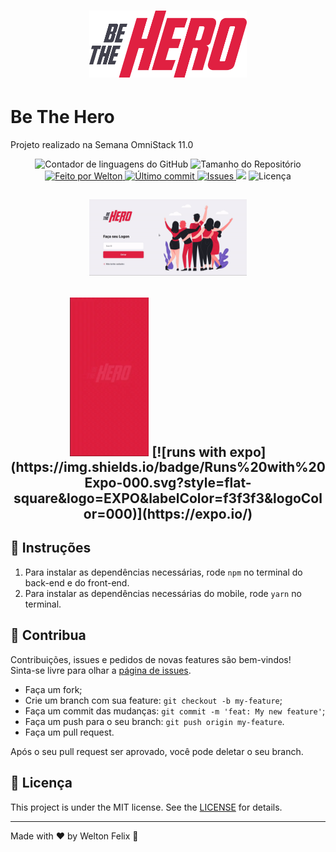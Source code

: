 <h1 align="center">
  <a target="blank" href="https://bethehero-frontend.netlify.com/">
    <img alt="BeTheHero" title="Acesse o site" src="./logo.svg" width="50%" />
  </a>
</h1>

# Be The Hero
Projeto realizado na Semana OmniStack 11.0


<p align="center">
  <img alt="Contador de linguagens do GitHub" src="https://img.shields.io/github/languages/count/weltonfelix/omnistack11?color=%2304D361">

  <img alt="Tamanho do Repositório" src="https://img.shields.io/github/repo-size/weltonfelix/omnistack11">
	
  <a href="https://www.github.com/weltonfelix">
    <img alt="Feito por Welton" src="https://img.shields.io/badge/Feito%20por-Welton-%2304D361">
  </a>

  <a href="https://github.com/welton/omnistack11/commits/master">
    <img alt="Último commit" src="https://img.shields.io/github/last-commit/weltonfelix/omnistack11">
  </a>

  <a href="https://github.com/weltonfelix/omnistack11/issues">
    <img alt="Issues" src="https://img.shields.io/github/issues/weltonfelix/omnistack11">
  </a>
<a aria-label="Completo">
    <img src="https://img.shields.io/badge/OmniStack-done-green?logo=data:image/png;base64,iVBORw0KGgoAAAANSUhEUgAAABAAAAAQCAMAAAAoLQ9TAAAALVBMVEVHcExxWsF0XMJzXMJxWcFsUsD///9jRrzY0u6Xh9Gsn9n39fyMecy0qd2bjNJWBT0WAAAABHRSTlMA2Do606wF2QAAAGlJREFUGJVdj1cWwCAIBLEsRU3uf9xobDH8+GZwUYi8i6ucJwrxKE+7D0G9Q4vlYqtmCSjndr4CgCgzlyFgfKfKCVO0LrPKjmiqMxGXkJwNnXskqWG+1oSM+BSwD8f29YLNjvx/OQrn+g99oQSoNmt3PgAAAABJRU5ErkJggg=="></img>
  </a>
  <img alt="Licença" src="https://img.shields.io/badge/license-MIT-brightgreen">
</p>

<h2 align='center'>
      <img title="Front-end"  alt="front-end" src="./gif-front-end.gif" width="50%">
</h2>      
<h2 align='center'>
      <img title="Mobile" alt="mobile" src="./gif-mobile.gif" width="25%">
	[![runs with expo](https://img.shields.io/badge/Runs%20with%20Expo-000.svg?style=flat-square&logo=EXPO&labelColor=f3f3f3&logoColor=000)](https://expo.io/)
</h2>

## :notebook: Instruções
  1. Para instalar as dependências necessárias, rode `npm` no terminal do back-end e do front-end.
  2. Para instalar as dependências necessárias do mobile, rode `yarn` no terminal.

## 🤝 Contribua
Contribuições, issues e pedidos de novas features são bem-vindos!<br />Sinta-se livre para olhar a [página de issues](https://github.com/weltonfelix/omnistack11/issues).
- Faça um fork;
- Crie um branch com sua feature: `git checkout -b my-feature`;
- Faça um commit das mudanças: `git commit -m 'feat: My new feature'`;
- Faça um push para o seu branch: `git push origin my-feature`.
- Faça um pull request.

Após o seu pull request ser aprovado, você pode deletar o seu branch.

## :memo: Licença

This project is under the MIT license. See the [LICENSE](LICENSE.md) for details.

---

Made with ♥ by Welton Felix :wave:

